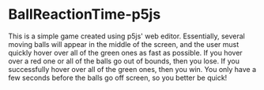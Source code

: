 # BallReactionTime-p5js

This is a simple game created using p5js' web editor. Essentially, several moving balls will appear in the middle of the screen, and the user must quickly hover over all of the green ones as fast as possible. If you hover over a red one or all of the balls go out of bounds, then you lose. If you successfully hover over all of the green ones, then you win. You only have a few seconds before the balls go off screen, so you better be quick!
